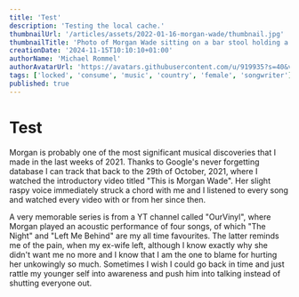 ```yaml
---
title: 'Test'
description: 'Testing the local cache.'
thumbnailUrl: '/articles/assets/2022-01-16-morgan-wade/thumbnail.jpg'
thumbnailTitle: 'Photo of Morgan Wade sitting on a bar stool holding a guitar'
creationDate: '2024-11-15T10:10:10+01:00'
authorName: 'Michael Rommel'
authorAvatarUrl: 'https://avatars.githubusercontent.com/u/919935?s=40&v=4'
tags: ['locked', 'consume', 'music', 'country', 'female', 'songwriter']
published: true
---
```


# Test

Morgan is probably one of the most significant musical discoveries that
I made in the last weeks of 2021. Thanks to Google's never forgetting
database I can track that back to the 29th of October, 2021, where
I watched the introductory video titled "This is Morgan Wade". Her slight
raspy voice immediately struck a chord with me and I listened to every
song and watched every video with or from her since then.

A very memorable series is from a YT channel called "OurVinyl", where
Morgan played an acoustic performance of four songs, of which "The Night"
and "Left Me Behind" are my all time favourites. The latter reminds me of
the pain, when my ex-wife left, although I know exactly why she didn't
want me no more and I know that I am the one to blame for hurting her
unkowingly so much. Sometimes I wish I could go back in time and just
rattle my younger self into awareness and push him into talking instead of
shutting everyone out.
